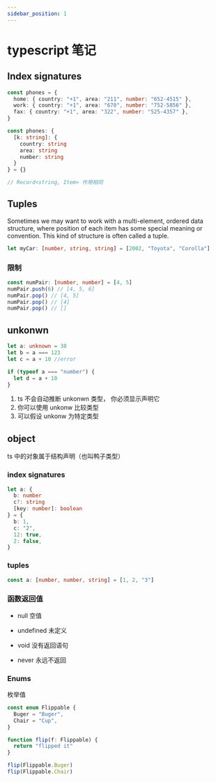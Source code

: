 ```yaml
---
sidebar_position: 1
---
```


# typescript 笔记

## Index signatures

```ts
const phones = {
  home: { country: "+1", area: "211", number: "652-4515" },
  work: { country: "+1", area: "670", number: "752-5856" },
  fax: { country: "+1", area: "322", number: "525-4357" },
}

const phones: {
  [k: string]: {
    country: string
    area: string
    number: string
  }
} = {}

// Record<string, Item> 作用相同
```

## Tuples

Sometimes we may want to work with a multi-element, ordered data structure, where position of each item has some special meaning or convention. This kind of structure is often called a tuple.

```ts
let myCar: [number, string, string] = [2002, "Toyota", "Corolla"]
```

### 限制

```ts
const numPair: [number, number] = [4, 5]
numPair.push(6) // [4, 5, 6]
numPair.pop() // [4, 5]
numPair.pop() // [4]
numPair.pop() // []
```

## unkonwn

```ts
let a: unknown = 30
let b = a === 123
let c = a + 10 //error

if (typeof a === "number") {
  let d = a + 10
}
```

1. ts 不会自动推断 unkonwn 类型， 你必须显示声明它
2. 你可以使用 unkonw 比较类型
3. 可以假设 unkonw 为特定类型

## object

ts 中的对象属于结构声明（也叫鸭子类型）

### index signatures

```ts
let a: {
  b: number
  c?: string
  [key: number]: boolean
} = {
  b: 1,
  c: "2",
  12: true,
  2: false,
}
```

### tuples

```ts
const a: [number, number, string] = [1, 2, "3"]
```

### 函数返回值

- null
  空值

- undefined
  未定义

- void
  没有返回语句

- never
  永远不返回

### Enums

枚举值

```ts
const enum Flippable {
  Buger = "Buger",
  Chair = "Cup",
}

function flip(f: Flippable) {
  return "flipped it"
}

flip(Flippable.Buger)
flip(Flippable.Chair)
```
